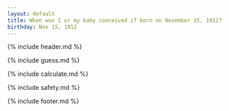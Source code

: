 ```yaml
---
layout: default
title: When was I or my baby conceived if born on November 15, 1912?
birthday: Nov 15, 1912
---
```


{% include header.md %}

{% include guess.md %}

{% include calculate.md %}

{% include safety.md %}

{% include footer.md %}



